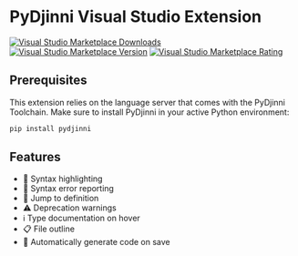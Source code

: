 # PyDjinni Visual Studio Extension

[![Visual Studio Marketplace Downloads](https://img.shields.io/visual-studio-marketplace/d/PyDjinni.PyDjinni)](https://marketplace.visualstudio.com/items?itemName=PyDjinni.PyDjinni)
[![Visual Studio Marketplace Version](https://img.shields.io/visual-studio-marketplace/v/PyDjinni.PyDjinni)](https://marketplace.visualstudio.com/items?itemName=PyDjinni.PyDjinni)
[![Visual Studio Marketplace Rating](https://img.shields.io/visual-studio-marketplace/r/PyDjinni.PyDjinni)](https://marketplace.visualstudio.com/items?itemName=PyDjinni.PyDjinni&ssr=false#review-details)


## Prerequisites

This extension relies on the language server that comes with the PyDjinni Toolchain.
Make sure to install PyDjinni in your active Python environment:

```sh
pip install pydjinni
```

## Features

* 🌈 Syntax highlighting
* 🔎 Syntax error reporting
* 🎯 Jump to definition
* ⚠️ Deprecation warnings
* ℹ️ Type documentation on hover
* 📋 File outline
* 💾 Automatically generate code on save
